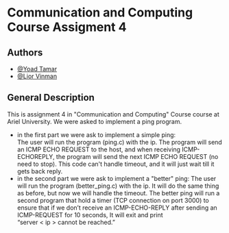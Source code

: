 
# Communication and Computing Course Assigment 4


## Authors

- [@Yoad Tamar](https://github.com/YoadTamar)
- [@Lior Vinman](https://github.com/liorvi35)

## General Description
This is assignment 4 in "Communication and Computing" Course course at Ariel University.
We were asked to implement a ping program.
- in the first part we were ask to implement a simple ping: <br>
  The user will run the program (ping.c) with the ip. The program will send an ICMP ECHO REQUEST to the host, and when receiving ICMP-ECHOREPLY, the program will send the next ICMP ECHO REQUEST (no need to stop). 
  This code can't handle timeout, and it will just wait till it gets back reply.
- in the second part we were ask to implement a "better" ping:
   The user will run the program (better_ping.c) with the ip. It will do the same thing as before, but now we will handle the timeout.
   The better ping will run a second program that hold a timer (TCP connection on port 3000) to ensure that if we don’t receive an ICMP-ECHO-REPLY after sending an ICMP-REQUEST for 10 seconds, It will exit and print <br> “server < ip > cannot be reached.”


